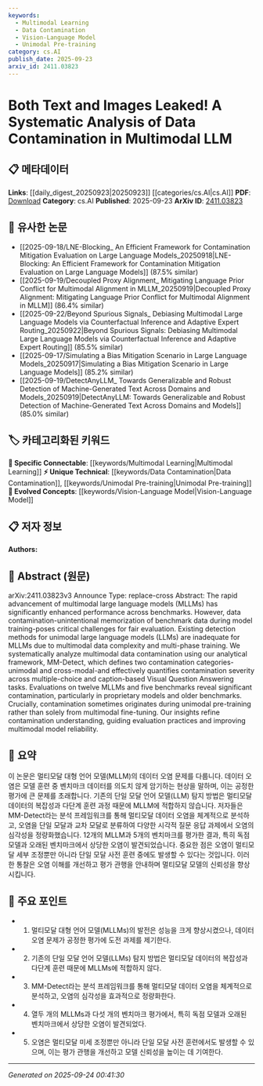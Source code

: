 ```yaml
---
keywords:
  - Multimodal Learning
  - Data Contamination
  - Vision-Language Model
  - Unimodal Pre-training
category: cs.AI
publish_date: 2025-09-23
arxiv_id: 2411.03823
---
```


<!-- KEYWORD_LINKING_METADATA:
{
  "processed_timestamp": "2025-09-24T00:41:30.429656",
  "vocabulary_version": "1.0",
  "selected_keywords": [
    "Multimodal Learning",
    "Data Contamination",
    "Vision-Language Model",
    "Unimodal Pre-training"
  ],
  "rejected_keywords": [],
  "similarity_scores": {
    "Multimodal Learning": 0.88,
    "Data Contamination": 0.79,
    "Vision-Language Model": 0.83,
    "Unimodal Pre-training": 0.75
  },
  "extraction_method": "AI_prompt_based",
  "budget_applied": true,
  "candidates_json": {
    "candidates": [
      {
        "surface": "Multimodal Large Language Models",
        "canonical": "Multimodal Learning",
        "aliases": [
          "MLLMs",
          "Multimodal LLMs"
        ],
        "category": "specific_connectable",
        "rationale": "This term is central to the paper's focus on multimodal data contamination and aligns with the trending concept of Multimodal Learning.",
        "novelty_score": 0.45,
        "connectivity_score": 0.85,
        "specificity_score": 0.78,
        "link_intent_score": 0.88
      },
      {
        "surface": "Data Contamination",
        "canonical": "Data Contamination",
        "aliases": [
          "Contamination",
          "Data Leakage"
        ],
        "category": "unique_technical",
        "rationale": "The concept of data contamination is unique to this study's analysis of model training and evaluation, offering a new perspective on model reliability.",
        "novelty_score": 0.72,
        "connectivity_score": 0.65,
        "specificity_score": 0.82,
        "link_intent_score": 0.79
      },
      {
        "surface": "Visual Question Answering",
        "canonical": "Vision-Language Model",
        "aliases": [
          "VQA"
        ],
        "category": "evolved_concepts",
        "rationale": "Visual Question Answering is a specific application of Vision-Language Models, which are relevant to the paper's analysis of multimodal benchmarks.",
        "novelty_score": 0.55,
        "connectivity_score": 0.78,
        "specificity_score": 0.8,
        "link_intent_score": 0.83
      },
      {
        "surface": "Unimodal Pre-training",
        "canonical": "Unimodal Pre-training",
        "aliases": [
          "Single-modal Pre-training"
        ],
        "category": "unique_technical",
        "rationale": "This term highlights a specific phase in model training that contributes to data contamination, providing insights into model development processes.",
        "novelty_score": 0.68,
        "connectivity_score": 0.6,
        "specificity_score": 0.77,
        "link_intent_score": 0.75
      }
    ],
    "ban_list_suggestions": [
      "benchmark",
      "model training",
      "evaluation"
    ]
  },
  "decisions": [
    {
      "candidate_surface": "Multimodal Large Language Models",
      "resolved_canonical": "Multimodal Learning",
      "decision": "linked",
      "scores": {
        "novelty": 0.45,
        "connectivity": 0.85,
        "specificity": 0.78,
        "link_intent": 0.88
      }
    },
    {
      "candidate_surface": "Data Contamination",
      "resolved_canonical": "Data Contamination",
      "decision": "linked",
      "scores": {
        "novelty": 0.72,
        "connectivity": 0.65,
        "specificity": 0.82,
        "link_intent": 0.79
      }
    },
    {
      "candidate_surface": "Visual Question Answering",
      "resolved_canonical": "Vision-Language Model",
      "decision": "linked",
      "scores": {
        "novelty": 0.55,
        "connectivity": 0.78,
        "specificity": 0.8,
        "link_intent": 0.83
      }
    },
    {
      "candidate_surface": "Unimodal Pre-training",
      "resolved_canonical": "Unimodal Pre-training",
      "decision": "linked",
      "scores": {
        "novelty": 0.68,
        "connectivity": 0.6,
        "specificity": 0.77,
        "link_intent": 0.75
      }
    }
  ]
}
-->

# Both Text and Images Leaked! A Systematic Analysis of Data Contamination in Multimodal LLM

## 📋 메타데이터

**Links**: [[daily_digest_20250923|20250923]] [[categories/cs.AI|cs.AI]]
**PDF**: [Download](https://arxiv.org/pdf/2411.03823.pdf)
**Category**: cs.AI
**Published**: 2025-09-23
**ArXiv ID**: [2411.03823](https://arxiv.org/abs/2411.03823)

## 🔗 유사한 논문
- [[2025-09-18/LNE-Blocking_ An Efficient Framework for Contamination Mitigation Evaluation on Large Language Models_20250918|LNE-Blocking: An Efficient Framework for Contamination Mitigation Evaluation on Large Language Models]] (87.5% similar)
- [[2025-09-19/Decoupled Proxy Alignment_ Mitigating Language Prior Conflict for Multimodal Alignment in MLLM_20250919|Decoupled Proxy Alignment: Mitigating Language Prior Conflict for Multimodal Alignment in MLLM]] (86.4% similar)
- [[2025-09-22/Beyond Spurious Signals_ Debiasing Multimodal Large Language Models via Counterfactual Inference and Adaptive Expert Routing_20250922|Beyond Spurious Signals: Debiasing Multimodal Large Language Models via Counterfactual Inference and Adaptive Expert Routing]] (85.5% similar)
- [[2025-09-17/Simulating a Bias Mitigation Scenario in Large Language Models_20250917|Simulating a Bias Mitigation Scenario in Large Language Models]] (85.2% similar)
- [[2025-09-19/DetectAnyLLM_ Towards Generalizable and Robust Detection of Machine-Generated Text Across Domains and Models_20250919|DetectAnyLLM: Towards Generalizable and Robust Detection of Machine-Generated Text Across Domains and Models]] (85.0% similar)

## 🏷️ 카테고리화된 키워드
**🔗 Specific Connectable**: [[keywords/Multimodal Learning|Multimodal Learning]]
**⚡ Unique Technical**: [[keywords/Data Contamination|Data Contamination]], [[keywords/Unimodal Pre-training|Unimodal Pre-training]]
**🚀 Evolved Concepts**: [[keywords/Vision-Language Model|Vision-Language Model]]

## 📋 저자 정보

**Authors:** 

## 📄 Abstract (원문)

arXiv:2411.03823v3 Announce Type: replace-cross 
Abstract: The rapid advancement of multimodal large language models (MLLMs) has significantly enhanced performance across benchmarks. However, data contamination-unintentional memorization of benchmark data during model training-poses critical challenges for fair evaluation. Existing detection methods for unimodal large language models (LLMs) are inadequate for MLLMs due to multimodal data complexity and multi-phase training. We systematically analyze multimodal data contamination using our analytical framework, MM-Detect, which defines two contamination categories-unimodal and cross-modal-and effectively quantifies contamination severity across multiple-choice and caption-based Visual Question Answering tasks. Evaluations on twelve MLLMs and five benchmarks reveal significant contamination, particularly in proprietary models and older benchmarks. Crucially, contamination sometimes originates during unimodal pre-training rather than solely from multimodal fine-tuning. Our insights refine contamination understanding, guiding evaluation practices and improving multimodal model reliability.

## 📝 요약

이 논문은 멀티모달 대형 언어 모델(MLLM)의 데이터 오염 문제를 다룹니다. 데이터 오염은 모델 훈련 중 벤치마크 데이터를 의도치 않게 암기하는 현상을 말하며, 이는 공정한 평가에 큰 문제를 초래합니다. 기존의 단일 모달 언어 모델(LLM) 탐지 방법은 멀티모달 데이터의 복잡성과 다단계 훈련 과정 때문에 MLLM에 적합하지 않습니다. 저자들은 MM-Detect라는 분석 프레임워크를 통해 멀티모달 데이터 오염을 체계적으로 분석하고, 오염을 단일 모달과 교차 모달로 분류하여 다양한 시각적 질문 응답 과제에서 오염의 심각성을 정량화했습니다. 12개의 MLLM과 5개의 벤치마크를 평가한 결과, 특히 독점 모델과 오래된 벤치마크에서 상당한 오염이 발견되었습니다. 중요한 점은 오염이 멀티모달 세부 조정뿐만 아니라 단일 모달 사전 훈련 중에도 발생할 수 있다는 것입니다. 이러한 통찰은 오염 이해를 개선하고 평가 관행을 안내하며 멀티모달 모델의 신뢰성을 향상시킵니다.

## 🎯 주요 포인트

- 1. 멀티모달 대형 언어 모델(MLLMs)의 발전은 성능을 크게 향상시켰으나, 데이터 오염 문제가 공정한 평가에 도전 과제를 제기한다.
- 2. 기존의 단일 모달 언어 모델(LLMs) 탐지 방법은 멀티모달 데이터의 복잡성과 다단계 훈련 때문에 MLLMs에 적합하지 않다.
- 3. MM-Detect라는 분석 프레임워크를 통해 멀티모달 데이터 오염을 체계적으로 분석하고, 오염의 심각성을 효과적으로 정량화한다.
- 4. 열두 개의 MLLMs과 다섯 개의 벤치마크 평가에서, 특히 독점 모델과 오래된 벤치마크에서 상당한 오염이 발견되었다.
- 5. 오염은 멀티모달 미세 조정뿐만 아니라 단일 모달 사전 훈련에서도 발생할 수 있으며, 이는 평가 관행을 개선하고 모델 신뢰성을 높이는 데 기여한다.


---

*Generated on 2025-09-24 00:41:30*